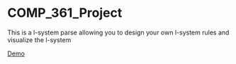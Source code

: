 # COMP_361_Project

This is a l-system parse allowing you to design your own l-system rules and visualize the l-system

[Demo](https://jacktansnake.github.io/COMP_361_Project/)
